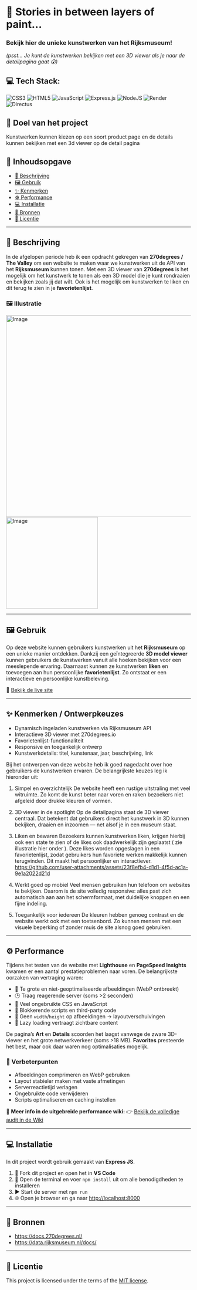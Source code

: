 # 🎨 Stories in between layers of paint...

### Bekijk hier de unieke kunstwerken van het Rijksmuseum! <br>

*(psst... Je kunt de kunstwerken bekijken met een 3D viewer als je naar de detailpagina gaat 😮)*

## 💻 Tech Stack:

![CSS3](https://img.shields.io/badge/css3-%231572B6.svg?style=for-the-badge\&logo=css3\&logoColor=white)
![HTML5](https://img.shields.io/badge/html5-%23E34F26.svg?style=for-the-badge\&logo=html5\&logoColor=white)
![JavaScript](https://img.shields.io/badge/javascript-%23323330.svg?style=for-the-badge\&logo=javascript\&logoColor=%23F7DF1E)
![Express.js](https://img.shields.io/badge/express.js-%23404d59.svg?style=for-the-badge\&logo=express\&logoColor=%2361DAFB)
![NodeJS](https://img.shields.io/badge/node.js-6DA55F?style=for-the-badge\&logo=node.js\&logoColor=white)
![Render](https://img.shields.io/badge/Render-%46E3B7.svg?style=for-the-badge\&logo=render\&logoColor=white)
![Directus](https://img.shields.io/badge/directus-%2364f.svg?style=for-the-badge\&logo=directus\&logoColor=white)

## 🎯 Doel van het project

Kunstwerken kunnen kiezen op een soort product page en de details kunnen bekijken met een 3d viewer op de detail pagina

## 📑 Inhoudsopgave

* [📖 Beschrijving](#beschrijving)
* [🖼️ Gebruik](#gebruik)
* [✨ Kenmerken](#kenmerken)
* [⚙️ Performance](#performance)
* [💻 Installatie](#installatie)
* [🔗 Bronnen](#bronnen)
* [📄 Licentie](#licentie)

---

## 📖 Beschrijving

In de afgelopen periode heb ik een opdracht gekregen van **270degrees / The Valley** om een website te maken waar we kunstwerken uit de API van het **Rijksmuseum** kunnen tonen.
Met een 3D viewer van **270degrees** is het mogelijk om het kunstwerk te tonen als een 3D model die je kunt rondraaien en bekijken zoals jij dat wilt.
Ook is het mogelijk om kunstwerken te liken en dit terug te zien in je **favorietenlijst**.

### 🖼️ Illustratie

<img width="550" alt="Image" src="https://github.com/user-attachments/assets/62717bd7-2b07-443d-bafc-35f00f1c8711"/>

<img width="250" alt="Image" src="https://github.com/user-attachments/assets/26842453-ec4c-4fbe-ae85-94290a011ce5"/>

---

## 🖼️ Gebruik

Op deze website kunnen gebruikers kunstwerken uit het **Rijksmuseum** op een unieke manier ontdekken. Dankzij een geïntegreerde **3D model viewer** kunnen gebruikers de kunstwerken vanuit alle hoeken bekijken voor een meeslepende ervaring.
Daarnaast kunnen ze kunstwerken **liken** en toevoegen aan hun persoonlijke **favorietenlijst**. Zo ontstaat er een interactieve en persoonlijke kunstbeleving.

🔗 [Bekijk de live site](https://artwork-270projects.onrender.com)

---

## ✨ Kenmerken / Ontwerpkeuzes

* Dynamisch ingeladen kunstwerken via Rijksmuseum API
* Interactieve 3D viewer met 270degrees.io
* Favorietenlijst-functionaliteit
* Responsive en toegankelijk ontwerp
* Kunstwerkdetails: titel, kunstenaar, jaar, beschrijving, link

Bij het ontwerpen van deze website heb ik goed nagedacht over hoe gebruikers de kunstwerken ervaren. De belangrijkste keuzes leg ik hieronder uit:

1. Simpel en overzichtelijk
De website heeft een rustige uitstraling met veel witruimte. Zo komt de kunst beter naar voren en raken bezoekers niet afgeleid door drukke kleuren of vormen.

2. 3D viewer in de spotlight
Op de detailpagina staat de 3D viewer centraal. Dat betekent dat gebruikers direct het kunstwerk in 3D kunnen bekijken, draaien en inzoomen — net alsof je in een museum staat.

3. Liken en bewaren
Bezoekers kunnen kunstwerken liken, krijgen hierbij ook een state te zien of de likes ook daadwerkelijk zijn geplaatst ( zie illustratie hier onder ). Deze likes worden opgeslagen in een favorietenlijst, zodat gebruikers hun favoriete werken makkelijk kunnen terugvinden. Dit maakt het persoonlijker en interactiever.
https://github.com/user-attachments/assets/23f8efb4-d1d1-4f5d-ac1a-9e1a2022d21d

4. Werkt goed op mobiel
Veel mensen gebruiken hun telefoon om websites te bekijken. Daarom is de site volledig responsive: alles past zich automatisch aan aan het schermformaat, met duidelijke knoppen en een fijne indeling.

5. Toegankelijk voor iedereen
De kleuren hebben genoeg contrast en de website werkt ook met een toetsenbord. Zo kunnen mensen met een visuele beperking of zonder muis de site alsnog goed gebruiken.

---

## ⚙️ Performance

Tijdens het testen van de website met **Lighthouse** en **PageSpeed Insights** kwamen er een aantal prestatieproblemen naar voren. De belangrijkste oorzaken van vertraging waren:

* 📸 Te grote en niet-geoptimaliseerde afbeeldingen (WebP ontbreekt)
* 🕒 Traag reagerende server (soms >2 seconden)
* 🧹 Veel ongebruikte CSS en JavaScript
* 🧱 Blokkerende scripts en third-party code
* 📐 Geen `width`/`height` op afbeeldingen → layoutverschuivingen
* 🧠 Lazy loading vertraagt zichtbare content

De pagina’s **Art** en **Details** scoorden het laagst vanwege de zware 3D-viewer en het grote netwerkverkeer (soms >18 MB).
**Favorites** presteerde het best, maar ook daar waren nog optimalisaties mogelijk.

### 🔧 Verbeterpunten

* Afbeeldingen comprimeren en WebP gebruiken
* Layout stabieler maken met vaste afmetingen
* Serverreactietijd verlagen
* Ongebruikte code verwijderen
* Scripts optimaliseren en caching instellen

📄 **Meer info in de uitgebreide performance wiki:**
👉 [Bekijk de volledige audit in de Wiki](https://github.com/Recss68/proof-of-concept/wiki/Project-%E2%80%90-Artwork-%E2%80%90-270Degrees#performance-audit)

---

## 💻 Installatie

In dit project wordt gebruik gemaakt van **Express JS**.

1. 🔄 Fork dit project en open het in **VS Code**
2. 💽 Open de terminal en voer `npm install` uit om alle benodigdheden te installeren
3. ▶️ Start de server met `npm run`
4. 🌐 Open je browser en ga naar [http://localhost:8000](http://localhost:8000)

---

## 🔗 Bronnen

* https://docs.270degrees.nl/
* https://data.rijksmuseum.nl/docs/

---

## 📄 Licentie

This project is licensed under the terms of the [MIT license](./LICENSE).
